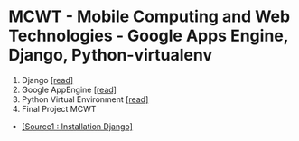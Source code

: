 # MCWT - Mobile Computing and Web Technologies - Google Apps Engine, Django, Python-virtualenv 

1.  Django [[read]](https://github.com/syaifulahdan/MCWT/tree/master/Django)
2.  Google AppEngine [[read]](https://github.com/syaifulahdan/MCWT/tree/master/GAE)
3.  Python Virtual Environment [[read]](https://github.com/syaifulahdan/MCWT/tree/master/Python-virtualenv)
4.  Final Project MCWT
  
- [[Source1 : Installation Django]](https://www.digitalocean.com/community/tutorials/how-to-install-the-django-web-framework-on-ubuntu-14-04)
